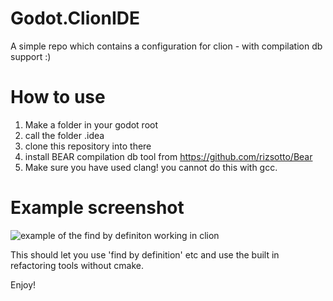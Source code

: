 # Godot.ClionIDE
A simple repo which contains a configuration for clion - with compilation db support :)

# How to use
1. Make a folder in your godot root
2. call the folder .idea
3. clone this repository into there
4. install BEAR compilation db tool from https://github.com/rizsotto/Bear
5. Make sure you have used clang! you cannot do this with gcc.

# Example screenshot 
![example of the find by definiton working in clion](https://i.imgur.com/EkijN5M.png)

This should let you use 'find by definition' etc and use the built in refactoring tools without cmake.

Enjoy!
